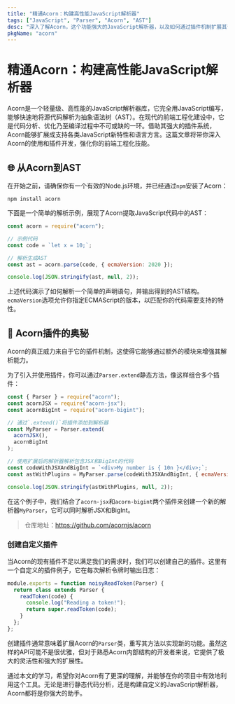 ```yaml
---
title: "精通Acorn：构建高性能JavaScript解析器"
tags: ["JavaScript", "Parser", "Acorn", "AST"]
desc: "深入了解Acorn，这个功能强大的JavaScript解析器，以及如何通过插件机制扩展其语法解析能力。"
pkgName: "acorn"
---
```


# 精通Acorn：构建高性能JavaScript解析器

Acorn是一个轻量级、高性能的JavaScript解析器库，它完全用JavaScript编写，能够快速地将源代码解析为抽象语法树（AST）。在现代的前端工程化建设中，它是代码分析、优化乃至编译过程中不可或缺的一环。借助其强大的插件系统，Acorn能够扩展成支持各类JavaScript新特性和语言方言。这篇文章将带你深入Acorn的使用和插件开发，强化你的前端工程化技能。

## 🌐 从Acorn到AST

在开始之前，请确保你有一个有效的Node.js环境，并已经通过`npm`安装了Acorn：

```shell
npm install acorn
```

下面是一个简单的解析示例，展现了Acorn提取JavaScript代码中的AST：

```javascript
const acorn = require("acorn");

// 示例代码
const code = `let x = 10;`;

// 解析生成AST
const ast = acorn.parse(code, { ecmaVersion: 2020 });

console.log(JSON.stringify(ast, null, 2));
```

上述代码演示了如何解析一个简单的声明语句，并输出得到的AST结构。`ecmaVersion`选项允许你指定ECMAScript的版本，以匹配你的代码需要支持的特性。

## 🧩 Acorn插件的奥秘

Acorn的真正威力来自于它的插件机制，这使得它能够通过额外的模块来增强其解析能力。

为了引入并使用插件，你可以通过`Parser.extend`静态方法，像这样组合多个插件：

```javascript
const { Parser } = require("acorn");
const acornJSX = require("acorn-jsx");
const acornBigInt = require("acorn-bigint");

// 通过`.extend()`将插件添加到解析器
const MyParser = Parser.extend(
  acornJSX(),
  acornBigInt
);

// 使用扩展后的解析器解析包含JSX和BigInt的代码
const codeWithJSXAndBigInt = `<div>My number is { 10n }</div>;`;
const astWithPlugins = MyParser.parse(codeWithJSXAndBigInt, { ecmaVersion: 2020 });

console.log(JSON.stringify(astWithPlugins, null, 2));
```

在这个例子中，我们结合了`acorn-jsx`和`acorn-bigint`两个插件来创建一个新的解析器`MyParser`，它可以同时解析JSX和BigInt。

> 仓库地址：https://github.com/acornjs/acorn

### 创建自定义插件

当Acorn的现有插件不足以满足我们的需求时，我们可以创建自己的插件。这里有一个自定义的插件例子，它在每次解析令牌时输出日志：

```javascript
module.exports = function noisyReadToken(Parser) {
  return class extends Parser {
    readToken(code) {
      console.log("Reading a token!");
      return super.readToken(code);
    }
  };
};
```

创建插件通常意味着扩展Acorn的`Parser`类，重写其方法以实现新的功能。虽然这样的API可能不是很优雅，但对于熟悉Acorn内部结构的开发者来说，它提供了极大的灵活性和强大的扩展性。

通过本文的学习，希望你对Acorn有了更深的理解，并能够在你的项目中有效地利用这个工具。无论是进行静态代码分析，还是构建自定义的JavaScript解析器，Acorn都将是你强大的助手。